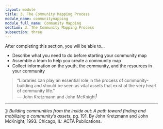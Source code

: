 ```yaml
---
layout: module
title: 3. The Community Mapping Process
module_name: communitymapping
module_full_name: Community Mapping
section: 3. The Community Mapping Process
subsection: three
---
```


<div class="objectives">

<p>After completing this section, you will be able to...</p>
<ul>
  <li>Describe what you need to do before starting your community map</li>
   <li>Assemble a team to help you create a community map</li>
    <li>Collect information on the youth, the community, and the resources in your community</li>
</ul>

</div>

>“Libraries can play an essential role in the process of community-building and should be seen as vital assets that exist at the very heart of community life.”<br/>— John Kretzmann and John McKnight<sup><a href="#fn1" name="1">1</a></sup>

<hr/>

<a name="fn1" href="#1">1</a>: _Building communities from the inside out: A path toward finding and mobilizing a community’s assets_, pg. 191. By John Kretzmann and John McKnight, 1993. Chicago, IL: ACTA Publications.